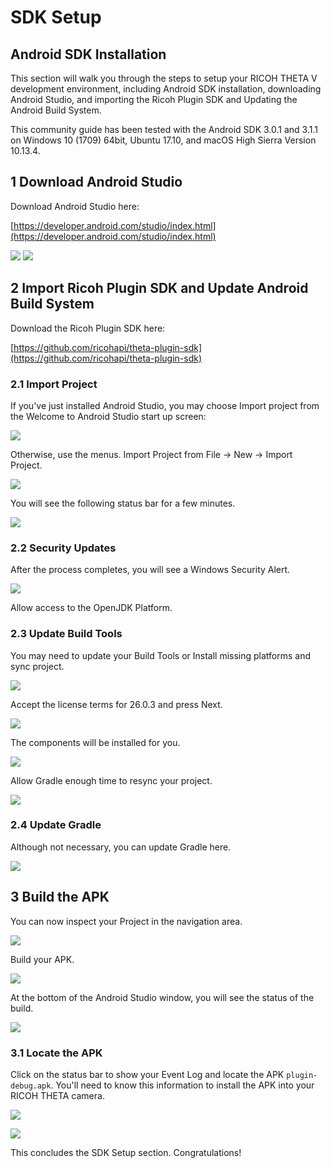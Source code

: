 # SDK Setup

## Android SDK Installation

This section will walk you through the steps to setup your RICOH THETA V development environment, including Android SDK installation, downloading Android Studio, and importing the Ricoh Plugin SDK and Updating the Android Build System.

This community guide has been tested with the Android SDK 3.0.1 and 3.1.1 on Windows 10 (1709) 64bit, Ubuntu 17.10, and macOS High Sierra Version 10.13.4.

## 1 Download Android Studio

Download Android Studio here:

[https://developer.android.com/studio/index.html](https://developer.android.com/studio/index.html)

![](img/setup/android-studio-download.png)
![](img/setup/android-studio-version.png)

## 2 Import Ricoh Plugin SDK and Update Android Build System

Download the Ricoh Plugin SDK here:

[https://github.com/ricohapi/theta-plugin-sdk](https://github.com/ricohapi/theta-plugin-sdk)
    
### 2.1 Import Project

If you've just installed Android Studio, you may choose Import project from the Welcome to Android Studio start up screen:

![](img/setup/androidstudio-startup-selection.jpg)

Otherwise, use the menus. Import Project from File -> New -> Import Project.

![](img/setup/import-project.png)

You will see the following status bar for a few minutes.

![](img/setup/building.jpg)

### 2.2 Security Updates

After the process completes, you will see a Windows Security Alert.

![](img/setup/firewall-allow.png)

Allow access to the OpenJDK Platform.

### 2.3 Update Build Tools

You may need to update your Build Tools or Install missing platforms and sync project. 

![](img/setup/missing-platform.jpg)

Accept the license terms for 26.0.3 and press Next.

![](img/setup/license-agreement.png)

The components will be installed for you.

![](img/setup/component-installer.png)

Allow Gradle enough time to resync your project.

![](img/setup/gradle-sync.png)

### 2.4 Update Gradle

Although not necessary, you can update Gradle here.

![](img/setup/gradle-update.png)


## 3 Build the APK

You can now inspect your Project in the navigation area.

![](img/setup/inspect.jpg)

Build your APK.

![](img/setup/build.jpg)

At the bottom of the Android Studio window, you will see the status of the build.

![](img/setup/build-status.png)

### 3.1 Locate the APK

Click on the status bar to show your Event Log and locate the APK `plugin-debug.apk`. You'll need to know this information to install the APK into your RICOH THETA camera.

![](img/setup/build-locate.png)

![](img/setup/plugin-find-apk.png)

This concludes the SDK Setup section. Congratulations!
